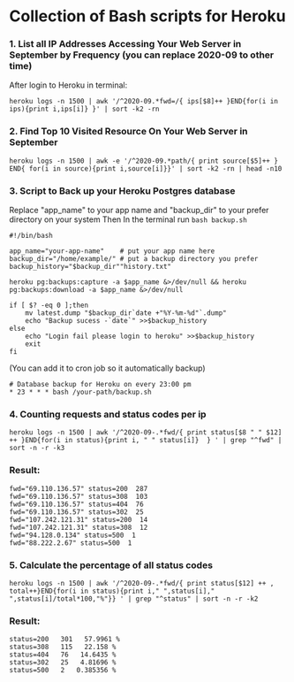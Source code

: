 # Collection of Bash scripts for Heroku 

### 1. List all IP Addresses Accessing Your Web Server in September by Frequency  (you can replace 2020-09 to other time)
After login to Heroku in terminal:
```
heroku logs -n 1500 | awk '/^2020-09.*fwd=/{ ips[$8]++ }END{for(i in ips){print i,ips[i]} }' | sort -k2 -rn
```
### 2. Find Top 10 Visited Resource On Your Web Server in September
```
heroku logs -n 1500 | awk -e '/^2020-09.*path/{ print source[$5]++ } END{ for(i in source){print i,source[i]}}' | sort -k2 -rn | head -n10
```
### 3. Script to Back up your Heroku Postgres database

Replace "app_name" to your app name and "backup_dir" to your prefer directory on your system
Then In the terminal run ```bash backup.sh```

```
#!/bin/bash 

app_name="your-app-name"    # put your app name here
backup_dir="/home/example/" # put a backup directory you prefer    
backup_history="$backup_dir""history.txt"

heroku pg:backups:capture -a $app_name &>/dev/null && heroku pg:backups:download -a $app_name &>/dev/null

if [ $? -eq 0 ];then
	mv latest.dump "$backup_dir`date +"%Y-%m-%d"`.dump"
	echo "Backup sucess -`date`" >>$backup_history
else
	echo "Login fail please login to heroku" >>$backup_history 
	exit
fi
```
(You can add it to cron job so it automatically backup)
```
# Database backup for Heroku on every 23:00 pm
* 23 * * * bash /your-path/backup.sh
```

### 4. Counting requests and status codes per ip
```
heroku logs -n 1500 | awk '/^2020-09-.*fwd/{ print status[$8 " " $12] ++ }END{for(i in status){print i, " " status[i]}  } ' | grep "^fwd" | sort -n -r -k3
```
### Result:
```
fwd="69.110.136.57" status=200  287
fwd="69.110.136.57" status=308  103
fwd="69.110.136.57" status=404  76
fwd="69.110.136.57" status=302  25
fwd="107.242.121.31" status=200  14
fwd="107.242.121.31" status=308  12
fwd="94.128.0.134" status=500  1
fwd="88.222.2.67" status=500  1
```
### 5. Calculate the percentage of all status codes
```
heroku logs -n 1500 | awk '/^2020-09-.*fwd/{ print status[$12] ++ , total++}END{for(i in status){print i," ",status[i]," ",status[i]/total*100,"%"}} ' | grep "^status" | sort -n -r -k2
```
### Result:
```
status=200   301   57.9961 %
status=308   115   22.158 %
status=404   76   14.6435 %
status=302   25   4.81696 %
status=500   2   0.385356 %
```
